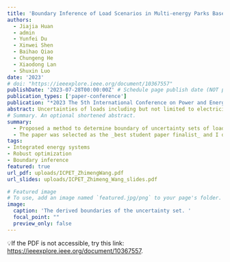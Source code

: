 ```yaml
---
title: 'Boundary Inference of Load Scenarios in Multi-energy Parks Based on Statistical Learning'
authors:
  - Jiajia Huan
  - admin
  - Yunfei Du
  - Xinwei Shen
  - Baihao Qiao
  - Chungeng He
  - Xiaodong Lan
  - Shuxin Luo
date: '2023'
# doi: "https://ieeexplore.ieee.org/document/10367557"
publishDate: '2023-07-28T00:00:00Z' # Schedule page publish date (NOT publication's date).
publication_types: ['paper-conference']
publication: "*2023 The 5th International Conference on Power and Energy Technology (ICPET)*" # Publication name and optional abbreviated publication name.
abstract: Uncertainties of loads including but not limited to electricity, cold and heat have brought difficulties to safe and economical operation of multi-energy complementary parks. To deal with the uncertainties, system operators usually choose to set a fluctuation range for the loads based on their past experiences of operation of the system as well as their personal preferences and habits, making the fluctuation ranges, also known as uncertainty sets in optimization, less reliable and less explainable. In this paper, we proposed a method of determining uncertainty sets in multi-energy complementary parks based on statistical learning. By applying this method, the uncertainty sets can be derived more flexibly solely based on how much the safe operation of the system could be affected and the predicted values of the loads, with no need of past experiences of operation. Such advantages make the proposed method easier to be popularized and utilized in various areas and scenarios.
# Summary. An optional shortened abstract.
summary: 
  - Proposed a method to determine boundary of uncertainty sets of load scenarios in robust optimization that requires no information about past data. 
  - The paper was selected as the _best student paper finalist_ and I delivered an _oral speech_.
tags:
- Integrated energy systems
- Robust optimization
- Boundary inference
featured: true
url_pdf: uploads/ICPET_ZhimengWang.pdf
url_slides: uploads/ICPET_Zhimeng_Wang_slides.pdf

# Featured image
# To use, add an image named `featured.jpg/png` to your page's folder. 
image:
  caption: 'The derived boundaries of the uncertainty set. '
  focal_point: ""
  preview_only: false
---
```


💡If the PDF is not accessible, try this link: https://ieeexplore.ieee.org/document/10367557. 

<!-- {{% callout note %}}
Click the _Cite_ button above to demo the feature to enable visitors to import publication metadata into their reference management software.
{{% /callout %}}

{{% callout note %}}
Create your slides in Markdown - click the _Slides_ button to check out the example.
{{% /callout %}}

Add the publication's **full text** or **supplementary notes** here. You can use rich formatting such as including [code, math, and images](https://docs.hugoblox.com/content/writing-markdown-latex/). -->
